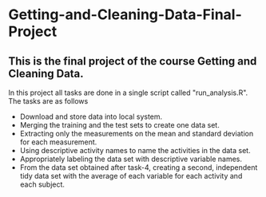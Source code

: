 # Getting-and-Cleaning-Data-Final-Project
## This is the final project of the course Getting and Cleaning Data.
In this project all tasks are done in a single script called "run_analysis.R". The tasks are as follows
* Download and store data into local system.
* Merging the training and the test sets to create one data set.
* Extracting only the measurements on the mean and standard deviation for each measurement.
* Using descriptive activity names to name the activities in the data set.
* Appropriately labeling the data set with descriptive variable names.
* From the data set obtained after task-4, creating a second, independent tidy data set with the average of each variable for each activity and each subject.
